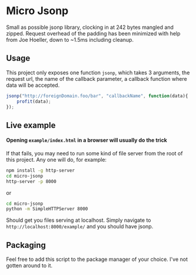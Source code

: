 # Micro Jsonp

Small as possible jsonp library, clocking in at 242 bytes mangled and zipped.
Request overhead of the padding has been minimized with help from Joe Hoeller, down to ~1.5ms including cleanup.

## Usage

This project only exposes one function `jsonp`, which takes 3 arguments, the request url, the name of the callback parameter, a callback function where data will be accepted.

```javascript
jsonp("http://foreignDomain.foo/bar", "callbackName", function(data){
    profit(data);
});
```

## Live example

#### Opening `example/index.html` in a browser will usually do the trick

If that fails, you may need to run some kind of file server from the root of this project. 
Any one will do, for example:

```zsh
npm install -g http-server
cd micro-jsonp
http-server -p 8000
```

or 

```zsh
cd micro-jsonp
python -m SimpleHTTPServer 8000
```

Should get you files serving at localhost. Simply navigate to `http://localhost:8000/example/` and you should have jsonp.

## Packaging

Feel free to add this script to the package manager of your choice. I've not gotten around to it.
